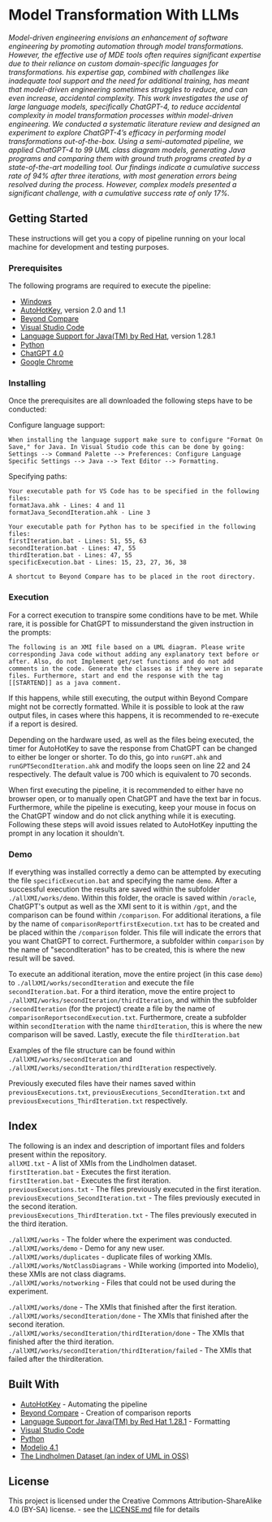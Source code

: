 # Model Transformation With LLMs
*Model-driven engineering envisions an enhancement of software engineering by promoting automation through model transformations. However, the effective use of MDE tools often requires significant expertise due to their reliance on custom domain-specific languages for transformations. 
his expertise gap, combined with challenges like inadequate tool support and the need for additional training, has meant that model-driven engineering sometimes struggles to reduce, and can even increase, accidental complexity.
This work investigates the use of large language models, specifically ChatGPT-4, to reduce accidental complexity in model transformation processes within model-driven engineering. We conducted a systematic literature review and designed an experiment to explore ChatGPT-4’s efficacy in performing model transformations out-of-the-box. Using a semi-automated pipeline, we applied ChatGPT-4 to 99 UML class diagram models, generating Java programs and comparing them with ground truth programs created by a state-of-the-art modelling tool. Our findings indicate a cumulative success rate of 94% after three iterations, with most generation errors being resolved during the process. However, complex models presented a significant challenge, with a cumulative success rate of only 17%.* 

## Getting Started

These instructions will get you a copy of pipeline running on your local machine for development and testing purposes.

### Prerequisites

The following programs are required to execute the pipeline:

* [Windows](https://www.microsoft.com/sv-se/software-download)
* [AutoHotKey](https://www.autohotkey.com/), version 2.0 and 1.1
* [Beyond Compare](https://www.scootersoftware.com/)
* [Visual Studio Code](https://code.visualstudio.com/)
* [Language Support for Java(TM) by Red Hat](https://marketplace.visualstudio.com/items?itemName=redhat.java), version 1.28.1 
* [Python](https://www.python.org/)
* [ChatGPT 4.0](https://chatgpt.com/)
* [Google Chrome](https://www.google.com/chrome/)

### Installing

Once the prerequisites are all downloaded the following steps have to be conducted:

Configure language support:
```
When installing the language support make sure to configure "Format On Save," for Java. In Visual Studio code this can be done by going: 
Settings --> Command Palette --> Preferences: Configure Language Specific Settings --> Java --> Text Editor --> Formatting.
```

Specifying paths:

```
Your executable path for VS Code has to be specified in the following files:
formatJava.ahk - Lines: 4 and 11
formatJava_SecondIteration.ahk - Line 3

```


```
Your executable path for Python has to be specified in the following files:
firstIteration.bat - Lines: 51, 55, 63
secondIteration.bat - Lines: 47, 55
thirdIteration.bat - Lines: 47, 55
specificExecution.bat - Lines: 15, 23, 27, 36, 38

```

```
A shortcut to Beyond Compare has to be placed in the root directory. 

```

### Execution
For a correct execution to transpire some conditions have to be met. While rare, it is possible for ChatGPT to missunderstand the given instruction in the prompts:

```The following is an XMI file based on a UML diagram. Please write corresponding Java code without adding any explanatory text before or after. Also, do not Implement get/set functions and do not add comments in the code. Generate the classes as if they were in separate files. Furthermore, start and end the response with the tag [[STARTEND]] as a java comment.``` 

If this happens, while still executing, the output within Beyond Compare might not be correctly formatted. While it is possible to look at the raw output files, in cases where this happens, it is recommended to re-execute if a report is desired. 

Depending on the hardware used, as well as the files being executed, the timer for AutoHotKey to save the response from ChatGPT can be changed to either be longer or shorter.
To do this, go into ```runGPT.ahk``` and ```runGPTSecondIteration.ahk``` and modify the loops seen on line 22 and 24 respectively. The default value is 700 which is equivalent to 70 seconds. 

When first executing the pipeline, it is recommended to either have no browser open, or to manually open ChatGPT and have the text bar in focus. 
Furthermore, while the pipeline is executing, keep your mouse in focus on the ChatGPT window and do not click anything while it is executing. Following these steps will avoid issues related to AutoHotKey inputting the prompt in any location it shouldn't.


### Demo

If everything was installed correctly a demo can be attempted by executing the file ```specificExecution.bat``` and specifying the name ```demo```. 
After a successful execution the results are saved within the subfolder ```./allXMI/works/demo```.
Within this folder, the oracle is saved within ```/oracle```, ChatGPT's output as well as the XMI sent to it is within ```/gpt```, and the comparison can be found within ```/comparison```.
For additional iterations, a file by the name of ```comparisonReportfirstExecution.txt``` has to be created and be placed within the ```/comparison``` folder. 
This file will indicate the errors that you want ChatGPT to correct. 
Furthermore, a subfolder within ```comparison``` by the name of "secondIteration" has to be created, this is where the new result will be saved.

To execute an additional iteration, move the entire project (in this case ```demo```) to ```./allXMI/works/secondIteration``` and execute the file ```secondIteration.bat```. 
For a third iteration, move the entire project to ```./allXMI/works/secondIteration/thirdIteration```, and within the subfolder ```/secondIteration``` (for the project) create a file by the name of ```comparisonReportsecondExecution.txt```.
Furthermore, create a subfolder within ```secondIteration``` with the name ```thirdIteration```, this is where the new comparison will be saved.
Lastly, execute the file ```thirdIteration.bat```

Examples of the file structure can be found within ```./allXMI/works/secondIteration``` and ```./allXMI/works/secondIteration/thirdIteration``` respectively.

Previously executed files have their names saved within  ```previousExecutions.txt```, ```previousExecutions_SecondIteration.txt``` and ```previousExecutions_ThirdIteration.txt``` respectively.

## Index
The following is an index and description of important files and folders present within the repository.\
```allXMI.txt``` - A list of XMIs from the Lindholmen dataset.\
```firstIteration.bat``` - Executes the first iteration.\
```firstIteration.bat``` - Executes the first iteration.\
```previousExecutions.txt``` - The files previously executed in the first iteration.\
```previousExecutions_SecondIteration.txt``` - The files previously executed in the second iteration.\
```previousExecutions_ThirdIteration.txt``` - The files previously executed in the third iteration.

```./allXMI/works``` - The folder where the experiment was conducted.\
```./allXMI/works/demo``` - Demo for any new user.\
```./allXMI/works/duplicates``` - duplicate files of working XMIs.\
```./allXMI/works/NotClassDiagrams``` - While working (imported into Modelio), these XMIs are not class diagrams.\
```./allXMI/works/notworking``` - Files that could not be used during the experiment.

```./allXMI/works/done``` - The XMIs that finished after the first iteration.\
```./allXMI/works/secondIteration/done``` - The XMIs that finished after the second iteration.\
```./allXMI/works/secondIteration/thirdIteration/done``` - The XMIs that finished after the third iteration.\
```./allXMI/works/secondIteration/thirdIteration/failed``` - The XMIs that failed after the thirditeration.


## Built With

* [AutoHotKey](https://www.autohotkey.com/) - Automating the pipeline
* [Beyond Compare](https://www.scootersoftware.com/) - Creation of comparison reports
* [Language Support for Java(TM) by Red Hat 1.28.1](https://marketplace.visualstudio.com/items?itemName=redhat.java) - Formatting
* [Visual Studio Code](https://code.visualstudio.com/)
* [Python](https://www.python.org/)
* [Modelio 4.1](https://www.modelio.org/index.htm) 
* [The Lindholmen Dataset (an index of UML in OSS)](http://models-db.com/)

## License

This project is licensed under the Creative Commons Attribution-ShareAlike 4.0 (BY-SA) license. - see the [LICENSE.md](LICENSE.md) file for details

